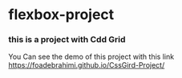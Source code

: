 # flexbox-project

### this is a project with Cdd Grid
You Can see the demo of this project with this link https://foadebrahimi.github.io/CssGird-Project/
